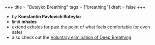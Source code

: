 +++
title = "Buteyko Breathing"
tags = ["breathing"]
draft = false
+++

-   by **Konstantin Pavlovich Buteyko**
-   limit **inhales**
-   extend exhales for past the point of what feels comfortable (or even safe)
-   also check out the [Voluntary elimination of Deep Breathing](https://buteykoclinic.com/)
